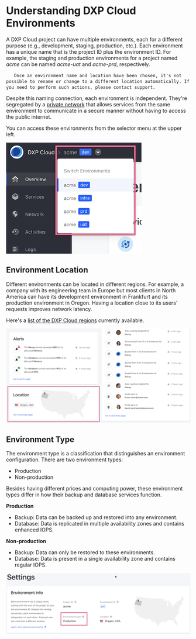 # Understanding DXP Cloud Environments

A DXP Cloud project can have multiple environments, each for a different purpose (e.g., development, staging, production, etc.). Each environment has a unique name that is the project ID plus the environment ID. For example, the staging and production environments for a project named *acme* can be named *acme-uat* and *acme-prd*, respectively.

```warning::
   Once an environment name and location have been chosen, it's not possible to rename or change to a different location automatically. If you need to perform such actions, please contact support.
```

Despite this naming connection, each environment is independent. They're segregated by a [private network](../infrastructure-and-operations/networking/private-network.md) that allows services from the same environment to communicate in a secure manner without having to access the public internet.

You can access these environments from the selector menu at the upper left.

![Figure 1: You can access your project's environments from this selector menu.](./understanding-dxp-cloud-environments/images/01.png)

## Environment Location

Different environments can be located in different regions. For example, a company with its engineering team in Europe but most clients in North America can have its development environment in Frankfurt and its production environment in Oregon. Having a location close to its users' requests improves network latency.

Here's a [list of the DXP Cloud regions](https://help.liferay.com/hc/en-us/articles/360019177512) currently available.

![Figure 2: Your environments can be hosted in different locations.](./understanding-dxp-cloud-environments/images/02.png)

## Environment Type

The environment type is a classification that distinguishes an environment configuration. There are two environment types:

* Production
* Non-production

Besides having different prices and computing power, these environment types differ in how their backup and database services function.

**Production**

* Backup: Data can be backed up and restored into any environment.
* Database: Data is replicated in multiple availability zones and contains enhanced IOPS.

**Non-production**

* Backup: Data can only be restored to these environments.
* Database: Data is present in a single availability zone and contains regular IOPS.

![Figure 3: Your environment's type appears in Settings.](./understanding-dxp-cloud-environments/images/03.png)
